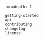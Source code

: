 ```{include} ../README.md

```

```{toctree}
:maxdepth: 1

getting-started
api
contributing
changelog
license
```

